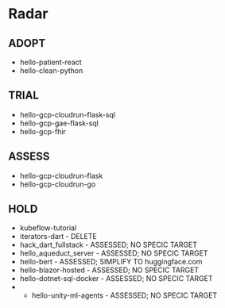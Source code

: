 # Radar

## ADOPT
- hello-patient-react
- hello-clean-python

## TRIAL
- hello-gcp-cloudrun-flask-sql
- hello-gcp-gae-flask-sql
- hello-gcp-fhir

## ASSESS
- hello-gcp-cloudrun-flask 
- hello-gcp-cloudrun-go

## HOLD
- kubeflow-tutorial
- iterators-dart - DELETE
- hack_dart_fullstack - ASSESSED; NO SPECIC TARGET
- hello_aqueduct_server - ASSESSED; NO SPECIC TARGET
- hello-bert - ASSESSED; SIMPLIFY TO huggingface.com
- hello-blazor-hosted - ASSESSED; NO SPECIC TARGET
- hello-dotnet-sql-docker - ASSESSED; NO SPECIC TARGET
- - hello-unity-ml-agents - ASSESSED; NO SPECIC TARGET
